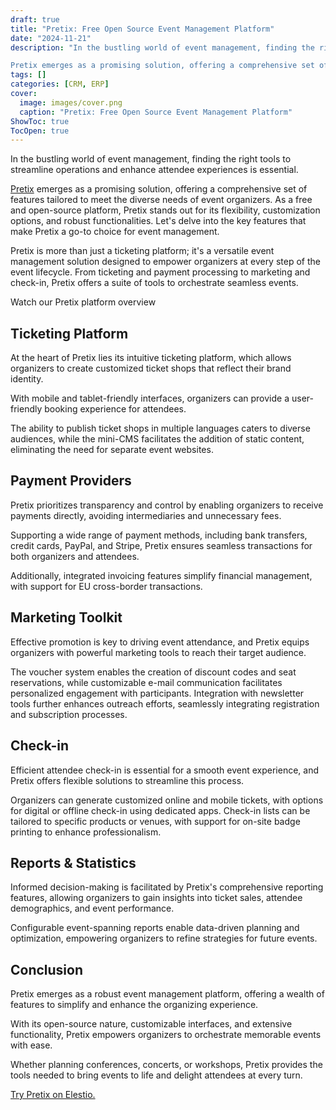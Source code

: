 ```yaml
---
draft: true
title: "Pretix: Free Open Source Event Management Platform"
date: "2024-11-21"
description: "In the bustling world of event management, finding the right tools to streamline operations and enhance attendee experiences is essential.

Pretix emerges as a promising solution, offering a comprehensive set of features tailored to meet the diverse needs of event organizers. As a free and open-source platform, Pretix stands out"
tags: []
categories: [CRM, ERP]
cover:
  image: images/cover.png
  caption: "Pretix: Free Open Source Event Management Platform"
ShowToc: true
TocOpen: true
---
```



In the bustling world of event management, finding the right tools to streamline operations and enhance attendee experiences is essential. 

[Pretix](https://elest.io/open-source/pretix?ref=blog.elest.io) emerges as a promising solution, offering a comprehensive set of features tailored to meet the diverse needs of event organizers. As a free and open\-source platform, Pretix stands out for its flexibility, customization options, and robust functionalities. Let's delve into the key features that make Pretix a go\-to choice for event management. 

Pretix is more than just a ticketing platform; it's a versatile event management solution designed to empower organizers at every step of the event lifecycle. From ticketing and payment processing to marketing and check\-in, Pretix offers a suite of tools to orchestrate seamless events.



Watch our Pretix platform overview



## Ticketing Platform

At the heart of Pretix lies its intuitive ticketing platform, which allows organizers to create customized ticket shops that reflect their brand identity. 

With mobile and tablet\-friendly interfaces, organizers can provide a user\-friendly booking experience for attendees. 

The ability to publish ticket shops in multiple languages caters to diverse audiences, while the mini\-CMS facilitates the addition of static content, eliminating the need for separate event websites.

## Payment Providers

Pretix prioritizes transparency and control by enabling organizers to receive payments directly, avoiding intermediaries and unnecessary fees. 

Supporting a wide range of payment methods, including bank transfers, credit cards, PayPal, and Stripe, Pretix ensures seamless transactions for both organizers and attendees. 

Additionally, integrated invoicing features simplify financial management, with support for EU cross\-border transactions.

## Marketing Toolkit

Effective promotion is key to driving event attendance, and Pretix equips organizers with powerful marketing tools to reach their target audience. 

The voucher system enables the creation of discount codes and seat reservations, while customizable e\-mail communication facilitates personalized engagement with participants. Integration with newsletter tools further enhances outreach efforts, seamlessly integrating registration and subscription processes.

## Check\-in

Efficient attendee check\-in is essential for a smooth event experience, and Pretix offers flexible solutions to streamline this process. 

Organizers can generate customized online and mobile tickets, with options for digital or offline check\-in using dedicated apps. Check\-in lists can be tailored to specific products or venues, with support for on\-site badge printing to enhance professionalism.

## Reports \& Statistics

Informed decision\-making is facilitated by Pretix's comprehensive reporting features, allowing organizers to gain insights into ticket sales, attendee demographics, and event performance. 

Configurable event\-spanning reports enable data\-driven planning and optimization, empowering organizers to refine strategies for future events.

## Conclusion

Pretix emerges as a robust event management platform, offering a wealth of features to simplify and enhance the organizing experience. 

With its open\-source nature, customizable interfaces, and extensive functionality, Pretix empowers organizers to orchestrate memorable events with ease. 

Whether planning conferences, concerts, or workshops, Pretix provides the tools needed to bring events to life and delight attendees at every turn.

[Try Pretix on Elestio.](https://elest.io/open-source/pretix?ref=blog.elest.io)



